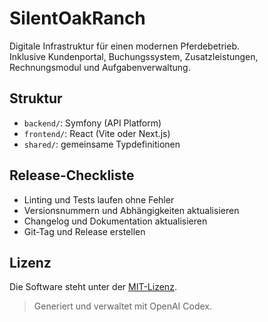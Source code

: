 # SilentOakRanch

Digitale Infrastruktur für einen modernen Pferdebetrieb.  
Inklusive Kundenportal, Buchungssystem, Zusatzleistungen, Rechnungsmodul und Aufgabenverwaltung.

## Struktur
- `backend/`: Symfony (API Platform)
- `frontend/`: React (Vite oder Next.js)
- `shared/`: gemeinsame Typdefinitionen

## Release-Checkliste
- Linting und Tests laufen ohne Fehler
- Versionsnummern und Abhängigkeiten aktualisieren
- Changelog und Dokumentation aktualisieren
- Git-Tag und Release erstellen

## Lizenz
Die Software steht unter der [MIT-Lizenz](LICENSE).

> Generiert und verwaltet mit OpenAI Codex.
